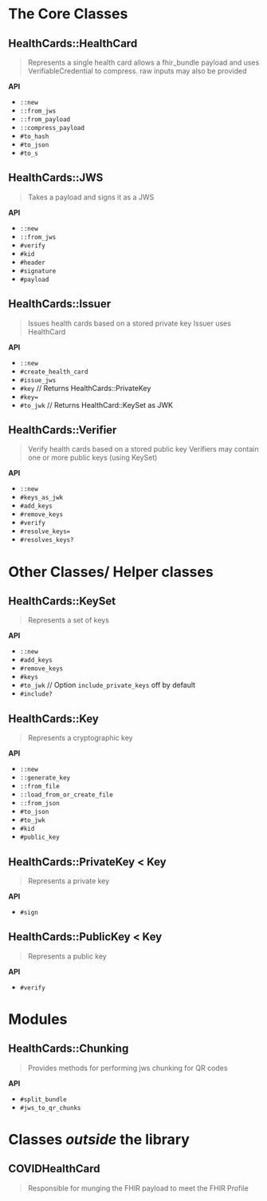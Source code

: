 # The Core Classes

## HealthCards::HealthCard
> Represents a single health card
> allows a fhir_bundle payload and uses VerifiableCredential to compress. raw inputs may also be provided

**API**
- `::new`
- `::from_jws`
- `::from_payload`
- `::compress_payload`
- `#to_hash`
- `#to_json`
- `#to_s`

## HealthCards::JWS
> Takes a payload and signs it as a JWS

**API**
- `::new`
- `::from_jws`
- `#verify`
- `#kid`
- `#header`
- `#signature`
- `#payload`

## HealthCards::Issuer
> Issues health cards based on a stored private key
> Issuer uses HealthCard

**API**
- `::new`
- `#create_health_card`
- `#issue_jws`
- `#key` // Returns HealthCards::PrivateKey
- `#key=`
- `#to_jwk` // Returns HealthCard::KeySet as JWK

## HealthCards::Verifier
> Verify health cards based on a stored public key
> Verifiers may contain one or more public keys (using KeySet)

**API**
- `::new`
- `#keys_as_jwk`
- `#add_keys`
- `#remove_keys`
- `#verify`
- `#resolve_keys=`
- `#resolves_keys?`

# Other Classes/ Helper classes

## HealthCards::KeySet
> Represents a set of keys

**API**
- `::new`
- `#add_keys`
- `#remove_keys`
- `#keys`
- `#to_jwk` // Option `include_private_keys` off by default
- `#include?`

## HealthCards::Key
> Represents a cryptographic key

**API**
- `::new`
- `::generate_key`
- `::from_file`
- `::load_from_or_create_file`
- `::from_json`
- `#to_json`
- `#to_jwk`
- `#kid`
- `#public_key`

## HealthCards::PrivateKey < Key
> Represents a private key

**API**
- `#sign`

## HealthCards::PublicKey < Key
> Represents a public key

**API**
- `#verify`

# Modules

## HealthCards::Chunking
> Provides methods for performing jws chunking for QR codes

**API**
- `#split_bundle`
- `#jws_to_qr_chunks`


# Classes *outside* the library

## COVIDHealthCard
> Responsible for munging the FHIR payload to meet the FHIR Profile
